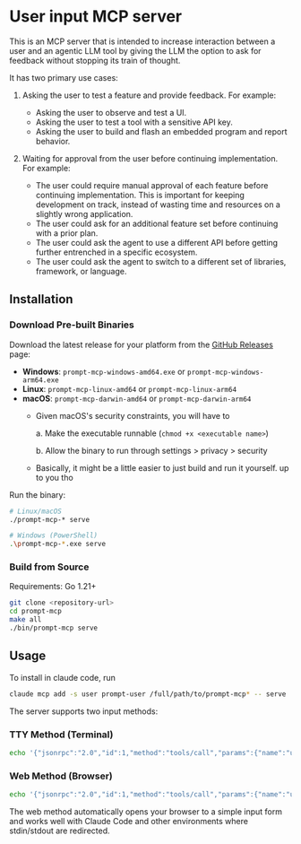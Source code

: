 # User input MCP server

This is an MCP server that is intended to increase interaction between a user and an agentic LLM tool by giving the LLM the option to ask for feedback without stopping its train of thought.

It has two primary use cases:

1.  Asking the user to test a feature and provide feedback.
    For example:
    - Asking the user to observe and test a UI. 
    - Asking the user to test a tool with a sensitive API key.
    - Asking the user to build and flash an embedded program and report behavior.

2. Waiting for approval from the user before continuing implementation.
    For example:
    - The user could require manual approval of each feature before continuing implementation. This is important for keeping development on track, instead of wasting time and resources on a slightly wrong application.
    - The user could ask for an additional feature set before continuing with a prior plan.
    - The user could ask the agent to use a different API before getting further entrenched in a specific ecosystem.
    - The user could ask the agent to switch to a different set of libraries, framework, or language.

## Installation

### Download Pre-built Binaries

Download the latest release for your platform from the [GitHub Releases](../../releases) page:

- **Windows**: `prompt-mcp-windows-amd64.exe` or `prompt-mcp-windows-arm64.exe`
- **Linux**: `prompt-mcp-linux-amd64` or `prompt-mcp-linux-arm64`  
- **macOS**: `prompt-mcp-darwin-amd64` or `prompt-mcp-darwin-arm64`
    - Given macOS's security constraints, you will have to 

        a. Make the executable runnable (`chmod +x <executable name>`)

        b. Allow the binary to run through settings > privacy > security
    - Basically, it might be a little easier to just build and run it yourself. up to you tho

Run the binary:

```bash
# Linux/macOS
./prompt-mcp-* serve

# Windows (PowerShell)
.\prompt-mcp-*.exe serve
```

### Build from Source

Requirements: Go 1.21+

```bash
git clone <repository-url>
cd prompt-mcp
make all
./bin/prompt-mcp serve
```

## Usage

To install in claude code, run
```bash
claude mcp add -s user prompt-user /full/path/to/prompt-mcp* -- serve
```

The server supports two input methods:

### TTY Method (Terminal)
```bash
echo '{"jsonrpc":"2.0","id":1,"method":"tools/call","params":{"name":"user_input","arguments":{"prompt":"Enter your name:","method":"tty"}}}' | ./prompt-mcp serve
```

### Web Method (Browser)
```bash
echo '{"jsonrpc":"2.0","id":1,"method":"tools/call","params":{"name":"user_input","arguments":{"prompt":"Enter your name:","method":"web"}}}' | ./prompt-mcp serve
```

The web method automatically opens your browser to a simple input form and works well with Claude Code and other environments where stdin/stdout are redirected.

